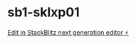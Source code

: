 # sb1-sklxp01

[Edit in StackBlitz next generation editor ⚡️](https://stackblitz.com/~/github.com/bc44627/sb1-sklxp01)